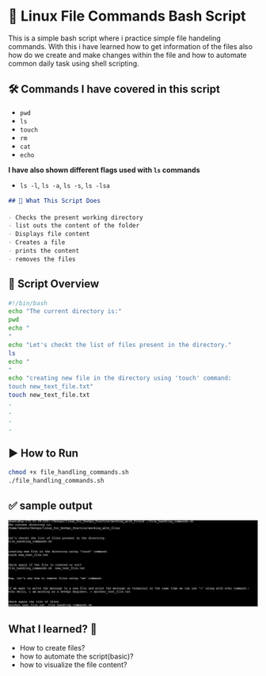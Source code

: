 # 🐧 Linux File Commands Bash Script

This is a simple bash script where i practice simple file handeling commands.
With this i have learned how to get information of the files also how do we create and make changes within the file and how to automate common daily task using shell scripting.

## 🛠️ Commands I have covered in this script

* `pwd`
* `ls`
* `touch`
* `rm`
* `cat`
* `echo`

**I have also shown different flags used with `ls` commands**

* `ls -l`, `ls -a`, `ls -s`, `ls -lsa`

```markdown
## 📄 What This Script Does

- Checks the present working directory
- list outs the content of the folder
- Displays file content
- Creates a file
- prints the content
- removes the files
```

## 📂 Script Overview
```bash
#!/bin/bash
echo "The current directory is:"
pwd
echo "
"
echo "Let's checkt the list of files present in the directory."
ls
echo "
"
echo "creating new file in the directory using 'touch' command: 
touch new_text_file.txt"
touch new_text_file.txt
.
.
.
.
```

## ▶️ How to Run
```bash
chmod +x file_handling_commands.sh
./file_handling_commands.sh
```

## ✅ sample output
![Script Output](https://github.com/vrjbhvsr/linux_for_DevOps_Practice/blob/main/working_with_files/filecmds.png?raw=true)

## What I learned?  💪
* How to create files?
* how to automate the script(basic)?
* how to visualize the file content?



